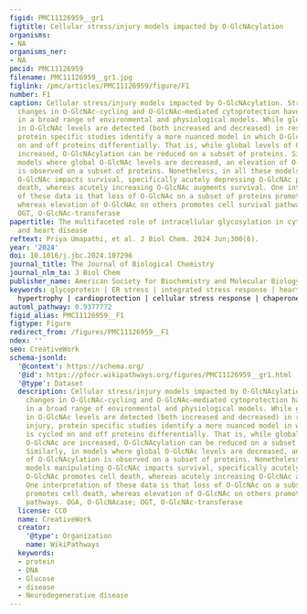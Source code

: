 ```yaml
---
figid: PMC11126959__gr1
figtitle: Cellular stress/injury models impacted by O-GlcNAcylation
organisms:
- NA
organisms_ner:
- NA
pmcid: PMC11126959
filename: PMC11126959__gr1.jpg
figlink: /pmc/articles/PMC11126959/figure/F1
number: F1
caption: Cellular stress/injury models impacted by O-GlcNAcylation. Stress-induced
  changes in O-GlcNAc-cycling and O-GlcNAc–mediated cytoprotection have been observed
  in a broad range of environmental and physiological models. While global changes
  in O-GlcNAc levels are detected (both increased and decreased) in response to injury,
  protein specific studies identify a more nuanced model in which O-GlcNAc is cycled
  on and off proteins differentially. That is, while global levels of O-GlcNAc are
  increased, O-GlcNAcylation can be reduced on a subset of proteins. Similarly, in
  models where global O-GlcNAc levels are decreased, an elevation of O-GlcNAcylation
  is observed on a subset of proteins. Nonetheless, in all these models manipulating
  O-GlcNAc impacts survival, specifically acutely depressing O-GlcNAc promotes cell
  death, whereas acutely increasing O-GlcNAc augments survival. One interpretation
  of these data is that loss of O-GlcNAc on a subset of proteins promotes cell death,
  whereas elevation of O-GlcNAc on others promotes cell survival pathways. OGA, O-GlcNAcase;
  OGT, O-GlcNAc-transferase
papertitle: The multifaceted role of intracellular glycosylation in cytoprotection
  and heart disease
reftext: Priya Umapathi, et al. J Biol Chem. 2024 Jun;300(6).
year: '2024'
doi: 10.1016/j.jbc.2024.107296
journal_title: The Journal of Biological Chemistry
journal_nlm_ta: J Biol Chem
publisher_name: American Society for Biochemistry and Molecular Biology
keywords: glycoprotein | ER stress | integrated stress response | heart failure |
  hypertrophy | cardioprotection | cellular stress response | chaperone | autophagy
automl_pathway: 0.9377772
figid_alias: PMC11126959__F1
figtype: Figure
redirect_from: /figures/PMC11126959__F1
ndex: ''
seo: CreativeWork
schema-jsonld:
  '@context': https://schema.org/
  '@id': https://pfocr.wikipathways.org/figures/PMC11126959__gr1.html
  '@type': Dataset
  description: Cellular stress/injury models impacted by O-GlcNAcylation. Stress-induced
    changes in O-GlcNAc-cycling and O-GlcNAc–mediated cytoprotection have been observed
    in a broad range of environmental and physiological models. While global changes
    in O-GlcNAc levels are detected (both increased and decreased) in response to
    injury, protein specific studies identify a more nuanced model in which O-GlcNAc
    is cycled on and off proteins differentially. That is, while global levels of
    O-GlcNAc are increased, O-GlcNAcylation can be reduced on a subset of proteins.
    Similarly, in models where global O-GlcNAc levels are decreased, an elevation
    of O-GlcNAcylation is observed on a subset of proteins. Nonetheless, in all these
    models manipulating O-GlcNAc impacts survival, specifically acutely depressing
    O-GlcNAc promotes cell death, whereas acutely increasing O-GlcNAc augments survival.
    One interpretation of these data is that loss of O-GlcNAc on a subset of proteins
    promotes cell death, whereas elevation of O-GlcNAc on others promotes cell survival
    pathways. OGA, O-GlcNAcase; OGT, O-GlcNAc-transferase
  license: CC0
  name: CreativeWork
  creator:
    '@type': Organization
    name: WikiPathways
  keywords:
  - protein
  - DNA
  - Glucose
  - disease
  - Neurodegenerative disease
---
```

